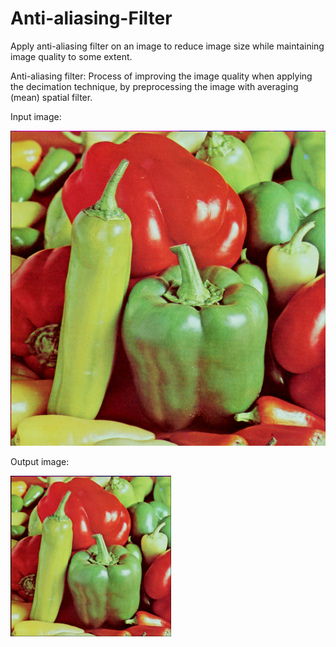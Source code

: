 # Anti-aliasing-Filter
Apply anti-aliasing filter on an image to reduce image size while maintaining image quality to some extent.

Anti-aliasing filter: Process of improving the image quality when applying the decimation technique, by preprocessing the image with averaging (mean) spatial filter.

Input image:

![](input.png)

Output image:

![](output.png)
